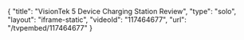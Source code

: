 {
    "title": "VisionTek 5 Device Charging Station Review",
    "type": "solo",
    "layout": "iframe-static",
    "videoId": "117464677",
    "url": "\/tvpembed\/117464677"
}